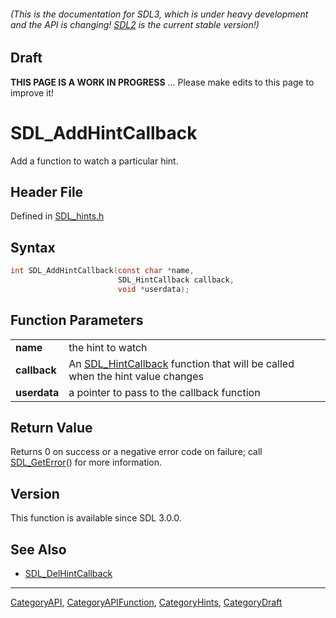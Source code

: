 ###### (This is the documentation for SDL3, which is under heavy development and the API is changing! [SDL2](https://wiki.libsdl.org/SDL2/) is the current stable version!)

## Draft

**THIS PAGE IS A WORK IN PROGRESS** ... Please make edits to this page to improve it!



<!-- #*^*^*^*^*See https://wiki.libsdl.org/SGFunctions for details on editing this page*^*^*^*^* -->
# SDL_AddHintCallback

Add a function to watch a particular hint.

## Header File

Defined in [SDL_hints.h](https://github.com/libsdl-org/SDL/blob/main/include/SDL3/SDL_hints.h)

## Syntax

```c
int SDL_AddHintCallback(const char *name,
                        SDL_HintCallback callback,
                        void *userdata);

```

## Function Parameters

|                  |                                                                                                  |
| ---------------- | ------------------------------------------------------------------------------------------------ |
| **name**         | the hint to watch                                                                                |
| **callback**     | An [SDL_HintCallback](SDL_HintCallback) function that will be called when the hint value changes |
| **userdata**     | a pointer to pass to the callback function                                                       |

## Return Value

Returns 0 on success or a negative error code on failure; call
[SDL_GetError](SDL_GetError)() for more information.

## Version

This function is available since SDL 3.0.0.

## See Also

* [SDL_DelHintCallback](SDL_DelHintCallback)

----
[CategoryAPI](CategoryAPI), [CategoryAPIFunction](CategoryAPIFunction), [CategoryHints](CategoryHints), [CategoryDraft](CategoryDraft)
<!-- #See the Style Guide for instructions on editing the footer. -->


